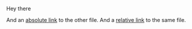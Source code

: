 Hey there

And an [absolute link](/other.md) to the other file. And a [relative link](other.md) to the same file.
